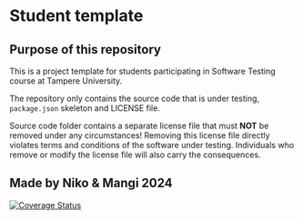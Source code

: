# Student template

## Purpose of this repository

This is a project template for students participating in Software Testing course
at Tampere University.

The repository only contains the source code that is under testing, `package.json` skeleton
and LICENSE file.

Source code folder contains a separate license file that must **NOT** be removed under any circumstances!
Removing this license file directly violates terms and conditions of the software under testing.
Individuals who remove or modify the license file will also carry the consequences.

## Made by Niko & Mangi 2024

[![Coverage Status](https://coveralls.io/repos/github/ThePalvikinkku/COMP.SE.200.Chewie/badge.svg?branch=main)](https://coveralls.io/github/ThePalvikinkku/COMP.SE.200.Chewie?branch=main)